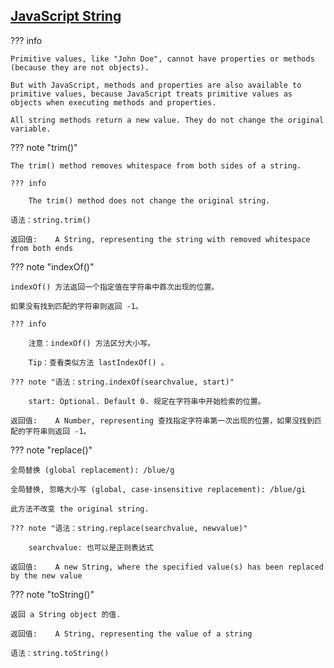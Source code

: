 
## [JavaScript String](https://www.w3schools.com/jsref/jsref_obj_string.asp)

??? info 

    Primitive values, like "John Doe", cannot have properties or methods (because they are not objects).

    But with JavaScript, methods and properties are also available to primitive values, because JavaScript treats primitive values as objects when executing methods and properties.

    All string methods return a new value. They do not change the original variable.

??? note "trim()"

    The trim() method removes whitespace from both sides of a string.

    ??? info 

        The trim() method does not change the original string.

    语法：string.trim()

    返回值:	A String, representing the string with removed whitespace from both ends

??? note "indexOf()"

    indexOf() 方法返回一个指定值在字符串中首次出现的位置。

    如果没有找到匹配的字符串则返回 -1。

    ??? info

        注意：indexOf() 方法区分大小写。

        Tip：查看类似方法 lastIndexOf() 。

    ??? note "语法：string.indexOf(searchvalue, start)"

        start: Optional. Default 0. 规定在字符串中开始检索的位置。

    返回值:	A Number, representing 查找指定字符串第一次出现的位置，如果没找到匹配的字符串则返回 -1。

??? note "replace()"

    全局替换 (global replacement): /blue/g

    全局替换, 忽略大小写 (global, case-insensitive replacement): /blue/gi

    此方法不改变 the original string.

    ??? note "语法：string.replace(searchvalue, newvalue)"

        searchvalue: 也可以是正则表达式

    返回值:	A new String, where the specified value(s) has been replaced by the new value


??? note "toString()"

    返回 a String object 的值.

    返回值:	A String, representing the value of a string

    语法：string.toString()




